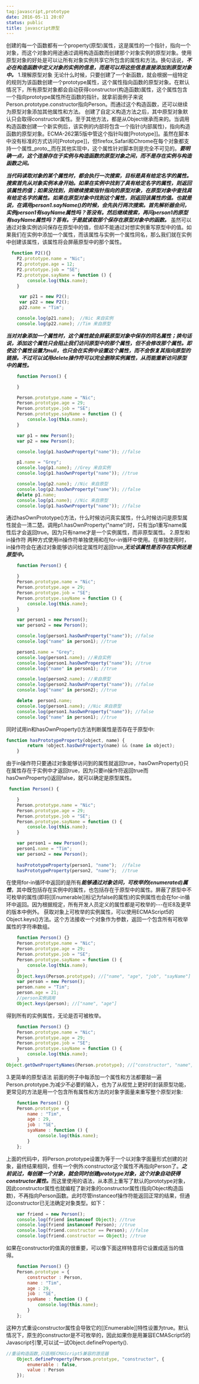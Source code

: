 ```yaml
---
tag:javascript,prototype
date: 2016-05-11 20:07
status: public
title: javascript原型
---
```


创建的每一个函数都有一个property(原型)属性，这是属性的一个指针，指向一个对象，而这个对象的用途通过调用构造函数而创建那个对象实例的原型对象。使用原型对象的好处是可以让所有对象实例共享它所包含的属性和方法。换句话说，<b>*不必在构造函数中定义对象的实例的信息，而是可以将这些信息直接添加到原型对象中。*</b>
1.理解原型对象
无论什么时候，只要创建了一个新函数，就会根据一组特定的规则为该函数创建一个prototype属性，这个属性指向函数的原型对象。在默认情况下，所有原型对象都会自动获得constructor(构造函数)属性，这个属性包含一个指向prototype属性所在函数的指针。就拿前面例子来说Person.prototype.constructor指向Person。而通过这个构造函数，还可以继续为原型对象添加其他属性和方法。
创建了自定义构造方法之后，其中原型对象默认只会取得constructor属性。至于其他方法，都是从Object继承而来的。当调用构造函数创建一个新实例后，该实例的内部将包含一个指针(内部属性)，指向构造函数的原型对象。ECMA-262第5版中管这个指针叫做[Prototype]]。虽然在脚本中没有标准的方式访问[Prototype]]，但firefox,Safari和Chrome在每个对象都支持一个属性\_proto\_,而在其他实现中，这个属性针对脚本则是完全不可见的。<b>*要明确一点，这个连接存在于实例与构造函数的原型对象之间，而不是存在实例与构造函数之间。*</b>

<b>*当代码读取对象的某个属性时，都会执行一次搜索，目标是具有给定名字的属性。搜索首先从对象实例本身开始。如果在实例中找到了具有给定名字的属性，则返回该属性的值；如果没找到，则继续搜索指针指向的原型对象，在原型对象中查找具有给定名字的属性。如果在原型对象中找到这个属性，则返回该属性的值。也就是说，在调用person1.sayName()的时候，会先执行两次搜索。首先解析器会问，实例person1有sayName属性吗？答没有。然后继续搜索，再问person1的原型有sayName属性吗？答有。于是就读取那个保存在原型对象中的函数。*</b>
虽然可以通过对象实例访问保存在原型中的值，但却不能通过对想实例重写原型中的值。如果我们在实例中添加一个属性，而该属性与实例一个属性同名，那么我们就在实例中创建该属性，该属性将会屏蔽原型中的那个属性。
```javascript
  function P2(){}
    P2.prototype.name = "Nic";
    P2.prototype.age = 12;
    P2.prototype.job = "SE";
    P2.prototype.sayName = function () {
        console.log(this.name);
    }

     var p21 = new P2();
     var p22 = new P2();
     p22.name = "Tim";

    console.log(p21.name);  //Nic 来自实例
    console.log(p22.name); //Tim 来自原型
```
<b>*当对对象添加一个属性时，这个属性就会屏蔽原型对象中保存的同名属性；换句话说，添加这个属性只会阻止我们访问原型中的那个属性，但不会修改那个属性。即使这个属性设置为null，也只会在实例中设置这个属性，而不会恢复其指向原型的链接。不过可以试用delete操作符可以完全删除实例属性，从而能重新访问原型中的属性。*</b>
```javascript
    function Person() {

    }

    Person.prototype.name = "Nic";
    Person.prototype.age = 29;
    Person.prototype.job = "SE";
    Person.prototype.sayName = function () {
        console.log(this.name);
    }

    var p1 = new Person();
    var p2 = new Person();

    console.log(p1.hasOwnProperty("name")); //false

    p1.name = "Grey";
    console.log(p1.name); //Grey 来自实例
    console.log(p1.hasOwnProperty("name")); //true

    console.log(p2.name); //Nic 来自原型
    console.log(p2.hasOwnProperty("name")); //false
    delete p1.name;
    console.log(p1.name); //Nic 来自原型
    console.log(p1.hasOwnProperty("name")); //false

```
通过hasOwnPrototype()方法，什么时候访问真实属性，什么时候访问是原型属性就会一清二楚。调用p1.hasOwnProperty("name")时，只有当p1重写name属性后才会返回true。因为只有name才是一个实例属性，而非原型属性。
2.原型和in操作符
两种方式使用in操作符单独使用和在for-in循环中使用。在单独使用时，in操作符会在通过对象能够访问给定属性时返回true,<b>*无论该属性是否存在实例还是原型中。*</b>
```javascript
    function Person() {

    }
    Person.prototype.name = "Nic";
    Person.prototype.age = 29;
    Person.prototype.job = "SE";
    Person.prototype.sayName = function () {
        console.log(this.name);
    }

    var person1 = new Person();
    var person2 = new Person();

    console.log(person1.hasOwnProperty("name")); //false
    console.log("name" in person1); //true

    person1.name = "Grey";
    console.log(person1.name); //来自实例
    console.log(person1.hasOwnProperty("name")); //true
    console.log("name" in person1); //true

    console.log(person2.name); //来自原型
    console.log(person2.hasOwnProperty("name")); //false
    console.log("name" in person2); //true

    delete  person1.name;
    console.log(person1.name); //Nic 来自原型
    console.log(person1.hasOwnProperty("name")); //false
    console.log("name" in person1); //true
```
同时试用in和hasOwnProperty()方法判断属性是否存在于原型中:
```javascript
function hasPrototypeProperty(object, name) {
        return !object.hasOwnProperty(name) && (name in object);
    }
```
由于in操作符只要通过对象能够访问到的属性就返回true，hasOwnProperty()只在属性存在于实例中才返回true，因为只要in操作符返回true而hasOwnProperty()返回false，就可以确定是原型属性。

```javascript
 function Person() {

    }
    Person.prototype.name = "Nic";
    Person.prototype.age = 29;
    Person.prototype.job = "SE";
    Person.prototype.sayName = function () {
        console.log(this.name);
    }

    var person1 = new Person();
    person1.name = "Tim";
    var person2 = new Person();
    
    hasPrototypeProperty(person1, "name");  //false
    hasPrototypeProperty(person2, "name");  //true        
```
在使用for-in循环中返回的是所有<b>*能够通过对象访问，可枚举的(enumerated)属性*</b>，其中既包括存在实例中的属性，也包括存在于原型中的属性。屏蔽了原型中不可枚举的属性(即将[[Enumerable]]标记为false的属性)的实例属性也会在for-in循环中返回。因为根据规定，所有开发人员定义的属性都是可枚举的---在IE8及更早的版本中例外。
获取对象上可枚举的实例属性，可以使用ECMAScript5的Object.keys()方法。这个方法接收一个对象作为参数，返回一个包含所有可枚举属性的字符串数组。
```javascript
    function Person() {}
    Person.prototype.name = "Nic";
    Person.prototype.age = 29;
    Person.prototype.job = "SE";
    Person.prototype.sayName = function () {
        console.log(this.name);
    }
    Object.keys(Person.prototype); //["name", "age", "job", "sayName"]
    var person = new Person();
    person.name = "Tim";
    person.age = 21;
    //person实例调用
    Object.keys(person); //["name", "age"]
```
得到所有的实例属性，无论是否可被枚举。
```javascript
    function Person() {}
    Person.prototype.name = "Nic";
    Person.prototype.age = 29;
    Person.prototype.job = "SE";
    Person.prototype.sayName = function () {
        console.log(this.name);
    }
Object.getOwnPropertyNames(Person.prototype); //["constructor", "name", "age", "job", "sayName"]
```
3.更简单的原型语法
前面的例子中每添加一个属性和方法都要敲一遍Person.prototype.为减少不必要的输入，也为了从视觉上更好的封装原型功能，更常见的方法是用一个包含所有属性和方法的对象字面量来重写整个原型对象:
```javascript
    function Person() {}
    Person.prototype = {
        name : "Tim",
        age : 29,
        job : "SE",
        syaName : function () {
            console.log(this.name);
        }
    };
```
上面的代码中，将Person.prototype设置为等于一个以对象字面量形式创建的对象，最终结果相同，但有一个例外:constructor这个属性不再指向Person了。<b>*之前说过，每创建一个对象，就会同时创建prototype对象，这个对象自动获得constructor属性。*</b>而这里使用的语法，从本质上重写了默认的prototype对象，因此constructor属性也就编程了新对象的constructor属性(指向Object构造函数)，不再指向Person函数。此时尽管instanceof操作符能返回正常的结果，但通过constructor已无法确定对象类型。如下：
```javascript
    var friend = new Person();
    console.log(friend instanceof Object); //true
    console.log(friend instanceof Person); //true
    console.log(friend.constructor == Person); //false
    console.log(friend.constructor == Object); //true
```
如果在constructor的值真的很重要，可以像下面这样特意将它设置成适当的值得。
```javascript
    function Person() {}
    Person.prototype = {
        constructor : Person,
        name : "Tim",
        age : 29,
        job : "SE",
        syaName : function () {
            console.log(this.name);
        }
    };
```
这种方式重设constructor属性会导致它的[[Enumerable]]特性设置为true。默认情况下，原生的constructor是不可枚举的，因此如果你是用兼容ECMAScript5的Javascript引擎,可以试一试Object.defineProperty().
```javascript
//重设构造函数,只适用ECMAScript5兼容的游览器
    Object.defineProperty(Person.prototype, "constructor", {
        enumerable : false,
        value : Person
    });
```